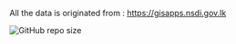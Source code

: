 <!-- @format -->

All the data is originated from : https://gisapps.nsdi.gov.lk

![GitHub repo size](https://img.shields.io/github/repo-size/:itscharukadeshan/:itscharukadeshan)

